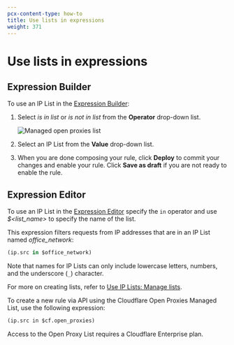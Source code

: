 ```yaml
---
pcx-content-type: how-to
title: Use lists in expressions
weight: 371
---
```


# Use lists in expressions

## Expression Builder

To use an IP List in the [Expression Builder](/firewall/cf-dashboard/create-edit-delete-rules/):

1.  Select *is in list* or *is not in list* from the **Operator** drop-down list.

    ![Managed open proxies list](/firewall/static/cf-open-proxies-list.png)

2.  Select an IP List from the **Value** drop-down list.

3.  When you are done composing your rule, click **Deploy** to commit your changes and enable your rule. Click **Save as draft** if you are not ready to enable the rule.

## Expression Editor

To use an IP List in the [Expression Editor](/firewall/cf-dashboard/expression-preview-editor/) specify the `in` operator and use *$\<list\_name>* to specify the name of the list.

This expression filters requests from IP addresses that are in an IP List named *office\_network*:

```sql
(ip.src in $office_network)
```

Note that names for IP Lists can only include lowercase letters, numbers, and the underscore (`_`) character.

For more on creating lists, refer to [Use IP Lists: Manage lists](/firewall/cf-dashboard/rules-lists/manage-lists/).

To create a new rule via API using the Cloudflare Open Proxies Managed List, use the following expression:

```txt
(ip.src in $cf.open_proxies)
```

<Aside type='warning' header='Important'>

Access to the Open Proxy List requires a Cloudflare Enterprise plan.

</Aside>
